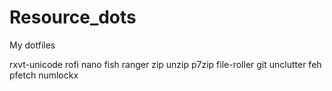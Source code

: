 # Resource_dots
My dotfiles

rxvt-unicode rofi nano fish
ranger zip unzip p7zip file-roller git
unclutter feh pfetch numlockx
